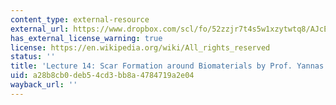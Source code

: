 ```yaml
---
content_type: external-resource
external_url: https://www.dropbox.com/scl/fo/52zzjr7t4s5w1xzytwtq8/AJcEtK_TPtYGIkPyFJA2vC0/Lecture%20Recordings?dl=0&preview=2022-10-27_Scar+Formation+around+Biomaterials+%28Yannas%29.mp4&rlkey=qojtvzyd9q8cpudjtvj939i69&subfolder_nav_tracking=1
has_external_license_warning: true
license: https://en.wikipedia.org/wiki/All_rights_reserved
status: ''
title: 'Lecture 14: Scar Formation around Biomaterials by Prof. Yannas'
uid: a28b8cb0-deb5-4cd3-bb8a-4784719a2e04
wayback_url: ''
---
```

